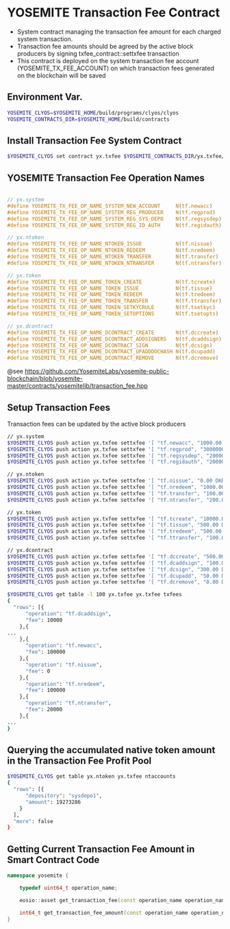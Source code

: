 YOSEMITE Transaction Fee Contract
===

* System contract managing the transaction fee amount for each charged system transaction.
* Transaction fee amounts should be agreed by the active block producers by signing txfee_contract::settxfee transaction
* This contract is deployed on the system transaction fee account (YOSEMITE_TX_FEE_ACCOUNT) on which transaction fees generated on the blockchain will be saved

Environment Var.
---

```bash
YOSEMITE_CLYOS=$YOSEMITE_HOME/build/programs/clyos/clyos
YOSEMITE_CONTRACTS_DIR=$YOSEMITE_HOME/build/contracts
```

Install Transaction Fee System Contract
---
```bash
$YOSEMITE_CLYOS set contract yx.txfee $YOSEMITE_CONTRACTS_DIR/yx.txfee/ -p yx.txfee@active
```

YOSEMITE Transaction Fee Operation Names
---

```c

// yx.system
#define YOSEMITE_TX_FEE_OP_NAME_SYSTEM_NEW_ACCOUNT     N(tf.newacc)
#define YOSEMITE_TX_FEE_OP_NAME_SYSTEM_REG_PRODUCER    N(tf.regprod)
#define YOSEMITE_TX_FEE_OP_NAME_SYSTEM_REG_SYS_DEPO    N(tf.regsysdep)
#define YOSEMITE_TX_FEE_OP_NAME_SYSTEM_REG_ID_AUTH     N(tf.regidauth)

// yx.ntoken
#define YOSEMITE_TX_FEE_OP_NAME_NTOKEN_ISSUE           N(tf.nissue)
#define YOSEMITE_TX_FEE_OP_NAME_NTOKEN_REDEEM          N(tf.nredeem)
#define YOSEMITE_TX_FEE_OP_NAME_NTOKEN_TRANSFER        N(tf.transfer)  // = wptransfer
#define YOSEMITE_TX_FEE_OP_NAME_NTOKEN_NTRANSFER       N(tf.ntransfer) // = wpntransfer

// yx.token
#define YOSEMITE_TX_FEE_OP_NAME_TOKEN_CREATE           N(tf.tcreate)
#define YOSEMITE_TX_FEE_OP_NAME_TOKEN_ISSUE            N(tf.tissue)
#define YOSEMITE_TX_FEE_OP_NAME_TOKEN_REDEEM           N(tf.tredeem)
#define YOSEMITE_TX_FEE_OP_NAME_TOKEN_TRANSFER         N(tf.ttransfer)  // = wptransfer
#define YOSEMITE_TX_FEE_OP_NAME_TOKEN_SETKYCRULE       N(tf.tsetkyc)
#define YOSEMITE_TX_FEE_OP_NAME_TOKEN_SETOPTIONS       N(tf.tsetopts)

// yx.dcontract
#define YOSEMITE_TX_FEE_OP_NAME_DCONTRACT_CREATE       N(tf.dccreate)
#define YOSEMITE_TX_FEE_OP_NAME_DCONTRACT_ADDSIGNERS   N(tf.dcaddsign)
#define YOSEMITE_TX_FEE_OP_NAME_DCONTRACT_SIGN         N(tf.dcsign)
#define YOSEMITE_TX_FEE_OP_NAME_DCONTRACT_UPADDDOCHASH N(tf.dcupadd)
#define YOSEMITE_TX_FEE_OP_NAME_DCONTRACT_REMOVE       N(tf.dcremove)

```

@see https://github.com/YosemiteLabs/yosemite-public-blockchain/blob/yosemite-master/contracts/yosemitelib/transaction_fee.hpp

Setup Transaction Fees
---

Transaction fees can be updated by the active block producers

```bash
// yx.system
$YOSEMITE_CLYOS push action yx.txfee settxfee '[ "tf.newacc", "1000.00 DKRW" ]' -p yosemite@active
$YOSEMITE_CLYOS push action yx.txfee settxfee '[ "tf.regprod", "3000000.00 DKRW" ]' -p yosemite@active
$YOSEMITE_CLYOS push action yx.txfee settxfee '[ "tf.regsysdep", "2000000.00 DKRW" ]' -p yosemite@active
$YOSEMITE_CLYOS push action yx.txfee settxfee '[ "tf.regidauth", "2000000.00 DKRW" ]' -p yosemite@active

// yx.ntoken
$YOSEMITE_CLYOS push action yx.txfee settxfee '[ "tf.nissue", "0.00 DKRW" ]' -p yosemite@active
$YOSEMITE_CLYOS push action yx.txfee settxfee '[ "tf.nredeem", "1000.00 DKRW" ]' -p yosemite@active
$YOSEMITE_CLYOS push action yx.txfee settxfee '[ "tf.transfer", "100.00 DKRW" ]' -p yosemite@active
$YOSEMITE_CLYOS push action yx.txfee settxfee '[ "tf.ntransfer", "200.00 DKRW" ]' -p yosemite@active

// yx.token
$YOSEMITE_CLYOS push action yx.txfee settxfee '[ "tf.tcreate", "10000.00 DKRW" ]' -p yosemite@active
$YOSEMITE_CLYOS push action yx.txfee settxfee '[ "tf.tissue", "500.00 DKRW" ]' -p yosemite@active
$YOSEMITE_CLYOS push action yx.txfee settxfee '[ "tf.tredeem", "500.00 DKRW" ]' -p yosemite@active
$YOSEMITE_CLYOS push action yx.txfee settxfee '[ "tf.ttransfer", "100.00 DKRW" ]' -p yosemite@active

// yx.dcontract
$YOSEMITE_CLYOS push action yx.txfee settxfee '[ "tf.dccreate", "500.00 DKRW" ]' -p yosemite@active
$YOSEMITE_CLYOS push action yx.txfee settxfee '[ "tf.dcaddsign", "100.00 DKRW" ]' -p yosemite@active
$YOSEMITE_CLYOS push action yx.txfee settxfee '[ "tf.dcsign", "300.00 DKRW" ]' -p yosemite@active
$YOSEMITE_CLYOS push action yx.txfee settxfee '[ "tf.dcupadd", "50.00 DKRW" ]' -p yosemite@active
$YOSEMITE_CLYOS push action yx.txfee settxfee '[ "tf.dcremove", "0.00 DKRW" ]' -p yosemite@active

$YOSEMITE_CLYOS get table -l 100 yx.txfee yx.txfee txfees
{
  "rows": [{
      "operation": "tf.dcaddsign",
      "fee": 10000
    },{
...
    },{
      "operation": "tf.newacc",
      "fee": 100000
    },{
      "operation": "tf.nissue",
      "fee": 0
    },{
      "operation": "tf.nredeem",
      "fee": 100000
    },{
      "operation": "tf.ntransfer",
      "fee": 20000
    },{
...
}

```

Querying the accumulated native token amount in the Transaction Fee Profit Pool
---

```bash
$YOSEMITE_CLYOS get table yx.ntoken yx.txfee ntaccounts
{
  "rows": [{
      "depository": "sysdepo1",
      "amount": 19273286
    }
  ],
  "more": false
}
```

Getting Current Transaction Fee Amount in Smart Contract Code
---

```cpp
namespace yosemite {

    typedef uint64_t operation_name;

    eosio::asset get_transaction_fee(const operation_name operation_name);

    int64_t get_transaction_fee_amount(const operation_name operation_name);
}
``` 